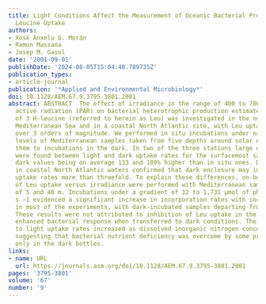 ```yaml
---
title: Light Conditions Affect the Measurement of Oceanic Bacterial Production via
  Leucine Uptake
authors:
- Xosé Anxelu G. Morán
- Ramon Massana
- Josep M. Gasol
date: '2001-09-01'
publishDate: '2024-08-05T15:04:48.789735Z'
publication_types:
- article-journal
publication: '*Applied and Environmental Microbiology*'
doi: 10.1128/AEM.67.9.3795-3801.2001
abstract: ABSTRACT  The effect of irradiance in the range of 400 to 700 nm or photosynthetically
  active radiation (PAR) on bacterial heterotrophic production estimated by the incorporation
  of 3 H-leucine (referred to herein as Leu) was investigated in the northwestern
  Mediterranean Sea and in a coastal North Atlantic site, with Leu uptake rates ranging
  over 3 orders of magnitude. We performed in situ incubations under natural irradiance
  levels of Mediterranean samples taken from five depths around solar noon and compared
  them to incubations in the dark. In two of the three stations large differences
  were found between light and dark uptake rates for the surfacemost samples, with
  dark values being on average 133 and 109% higher than in situ ones. Data obtained
  in coastal North Atlantic waters confirmed that dark enclosure may increase Leu
  uptake rates more than threefold. To explain these differences, on-board experiments
  of Leu uptake versus irradiance were performed with Mediterranean samples from depths
  of 5 and 40 m. Incubations under a gradient of 12 to 1,731 μmol of photons m −2
  s −1 evidenced a significant increase in incorporation rates with increasing PAR
  in most of the experiments, with dark-incubated samples departing from this pattern.
  These results were not attributed to inhibition of Leu uptake in the light but to
  enhanced bacterial response when transferred to dark conditions. The ratio of dark
  to light uptake rates increased as dissolved inorganic nitrogen concentrations decreased,
  suggesting that bacterial nutrient deficiency was overcome by some process occurring
  only in the dark bottles.
links:
- name: URL
  url: https://journals.asm.org/doi/10.1128/AEM.67.9.3795-3801.2001
pages: '3795-3801'
volume: '67'
number: '9'
---
```

